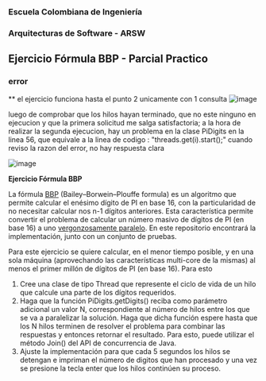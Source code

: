 
### Escuela Colombiana de Ingeniería
### Arquitecturas de Software - ARSW
## Ejercicio Fórmula BBP - Parcial Practico

### error
** el ejercicio funciona hasta el punto 2 unicamente con 1 consulta
![image](https://github.com/user-attachments/assets/38e3d066-bae5-4ff1-8392-7862ad49ee22)


luego de comprobar que los hilos hayan terminado, que no este ninguno en ejecucion y que la primera solicitud me salga satisfactoria; a la hora de realizar la segunda ejecucion, hay un problema en la clase PiDigits en la linea 56, que equivale a la linea de codigo : "threads.get(i).start();" 
cuando reviso la razon del error, no hay respuesta clara 

![image](https://github.com/user-attachments/assets/390f21b7-7d38-44f8-94f8-979627980a49)




**Ejercicio Fórmula BBP**

La fórmula [BBP](https://en.wikipedia.org/wiki/Bailey%E2%80%93Borwein%E2%80%93Plouffe_formula) (Bailey–Borwein–Plouffe formula) es un algoritmo que permite calcular el enésimo dígito de PI en base 16, con la particularidad de no necesitar calcular nos n-1 dígitos anteriores. Esta característica permite convertir el problema de calcular un número masivo de dígitos de PI (en base 16) a uno [vergonzosamente paralelo](https://en.wikipedia.org/wiki/Embarrassingly_parallel). En este repositorio encontrará la implementación, junto con un conjunto de pruebas. 

Para este ejercicio se quiere calcular, en el menor tiempo posible, y en una sola máquina (aprovechando las características multi-core de la mismas) al menos el primer millón de dígitos de PI (en base 16). Para esto

1. Cree una clase de tipo Thread que represente el ciclo de vida de un hilo que calcule una parte de los dígitos requeridos.
2. Haga que la función PiDigits.getDigits() reciba como parámetro adicional un valor N, correspondiente al número de hilos entre los que se va a paralelizar la solución. Haga que dicha función espere hasta que los N hilos terminen de resolver el problema para combinar las respuestas y entonces retornar el resultado. Para esto, puede utilizar el método Join() del API de concurrencia de Java.
3. Ajuste la implementación para que cada 5 segundos los hilos se detengan e impriman el número de digitos que han procesado y una vez se presione la tecla enter que los hilos continúen su proceso.
